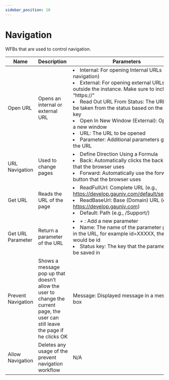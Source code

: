 ```yaml
---
sidebar_position: 10
---
```


# Navigation

WFBs that are used to control navigation.

| Name               | Description                                                                                                                      | Parameters                                                                                                                                                                                                                                                                                                                                                                                                                      | Result                                   |
| ------------------ | -------------------------------------------------------------------------------------------------------------------------------- | ------------------------------------------------------------------------------------------------------------------------------------------------------------------------------------------------------------------------------------------------------------------------------------------------------------------------------------------------------------------------------------------------------------------------------- | ---------------------------------------- |
| Open URL           | Opens an internal or external URL                                                                                                | <li>Internal: For opening Internal URLs (within navigation) </li><li>External: For opening external URLs outside the instance. Make sure to include “https://” </li><li>Read Out URL From Status: The URL will be taken from the status based on the given key </li><li>Open In New Window (External): Opens in a new window </li><li>URL: The URL to be opened </li><li>Parameter: Additional parameters given to the URL</li> |          N/A                                |
| URL Navigation     | Used to change pages                                                                                                             | <li>Define Direction Using a Formula</li><li>Back: Automatically clicks the back button that the browser uses </li><li>Forward: Automatically use the forward button that the browser uses </li>                                                                                                                                                                                                                               |                   N/A                       |
| Get URL            | Reads the URL of the page                                                                                                        | <li>ReadFullUrl: Complete URL (e.g., https://develop.gauniv.com/default/settings/)</li><li>ReadBaseUrl: Base (Domain) URL (e.g., https://develop.gauniv.com) </li><li>Default: Path (e.g., /Support/) </li>                                                                                                                                                                                                                            |            N/A                              |
| Get URL Parameter  | Return a parameter of the URL                                                                                                    | <li>+ : Add a new parameter </li><li>Name: The name of the parameter given in the URL, for example id=XXXXX, the name would be id </li><li>Status key: The key that the parameter will be saved in </li>                                                                                                                                                                                                                       | Returns a current parameter when enabled |
| Prevent Navigation | Shows a message pop up that doesn’t allow the user to change the current page, the user can still leave the page if he clicks OK | Message: Displayed message in a message box                                                                                                                                                                                                                                                                                                                                                                                     |     N/A                                     |
| Allow Navigation   | Deletes any usage of the prevent navigation workflow                                                                             |                                                                                                                                                                                                                                                                                                                                                                                                            N/A                     |          N/A                                |
